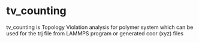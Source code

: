 # tv_counting
tv_counting is Topology Violation analysis for polymer system which can be used for the trj file from LAMMPS program or generated coor (xyz) files
